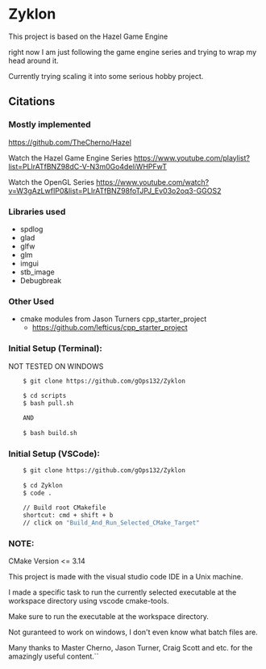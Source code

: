 # Zyklon

This project is based on the Hazel Game Engine

right now I am just following the game engine series and trying to wrap my head around it.

Currently trying scaling it into some serious hobby project.

## Citations

### Mostly implemented

https://github.com/TheCherno/Hazel

Watch the Hazel Game Engine Series
https://www.youtube.com/playlist?list=PLlrATfBNZ98dC-V-N3m0Go4deliWHPFwT

Watch the OpenGL Series
https://www.youtube.com/watch?v=W3gAzLwfIP0&list=PLlrATfBNZ98foTJPJ_Ev03o2oq3-GGOS2


### Libraries used
* spdlog
* glad
* glfw
* glm
* imgui
* stb_image
* Debugbreak

### Other Used
* cmake modules from Jason Turners cpp_starter_project
    * https://github.com/lefticus/cpp_starter_project

### Initial Setup (Terminal):

NOT TESTED ON WINDOWS

```sh
    $ git clone https://github.com/gOps132/Zyklon
    
    $ cd scripts
    $ bash pull.sh

    AND
    
    $ bash build.sh 
```

### Initial Setup (VSCode):

```sh
    $ git clone https://github.com/gOps132/Zyklon
    
    $ cd Zyklon
    $ code .
    
    // Build root CMakefile
    shortcut: cmd + shift + b
    // click on "Build_And_Run_Selected_CMake_Target"
```

### NOTE:

CMake Version <= 3.14

This project is made with the visual studio code IDE in a Unix machine.

I made a specific task to run the currently selected executable at the workspace directory using vscode cmake-tools.

Make sure to run the executable at the workspace directory.

Not guranteed to work on windows, I don't even know what batch files are.

Many thanks to Master Cherno, Jason Turner, Craig Scott and etc. for the amazingly useful content.``